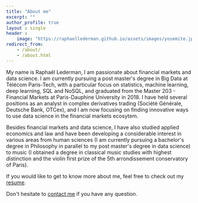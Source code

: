 ```yaml
---
title: "About me"
excerpt: ""
author_profile: true
layout : single
header :
    image: "https://raphaellederman.github.io/assets/images/yosemite.jpg"
redirect_from: 
    - /about/
    - /about.html
---
```


My name is Raphaël Lederman, I am passionate about financial markets and data science.
I am currently pursuing a post master's degree in Big Data at Télécom Paris-Tech, with a particular focus on statistics, machine learning, deep learning, SQL and NoSQL, and graduated from the Master 203 - Financial Markets at Paris-Dauphine University in 2018. I have held several positions as an analyst in complex derivatives trading (Société Générale, Deutsche Bank, OTCex), and I am now focusing on finding innovative ways to use data science in the financial markets ecosytem. 

Besides financial markets and data science, I have also studied applied economics and law and have been developing a considerable interest in various areas from human sciences (I am currently pursuing a bachelor's degree in Philosophy in parallel to my post master's degree in data science) to music (I obtained a degree in classical music studies with highest distinction and the violin first prize of the 5th arrondissement conservatory of Paris).

If you would like to get to know more about me, feel free to check out my [resume](https://raphaellederman.github.io/cv/).

Don't hesitate to [contact me](mailto:raphael.lederman@master203.com) if you have any question.
